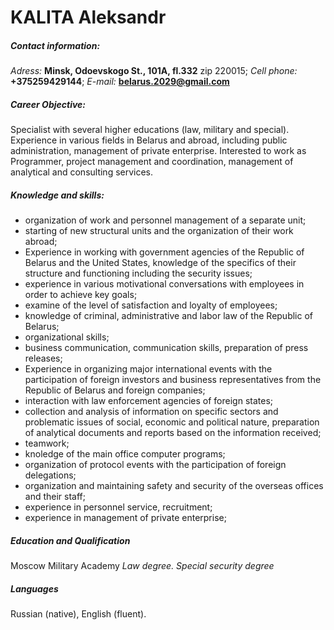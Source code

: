 # KALITA Aleksandr
##### Contact information:
_Adress:_ **Minsk, Odoevskogo St., 101A, fl.332** zip 220015;
*Cell phone:* __+375259429144__;
*E-mail:* **belarus.2029@gmail.com**
##### Career Objective:
Specialist with several higher educations (law, military and special). Experience in various fields in Belarus and abroad, including public administration, management of private enterprise. Interested to work as Programmer, project management and coordination, management of analytical and consulting services.

##### Knowledge and skills:
- organization of work and personnel management of a separate unit;
- starting of new structural units and the organization of their work abroad;
- Experience in working with government agencies of the Republic of Belarus and the United States, knowledge of the specifics of their structure and functioning including the security issues;
- experience in various motivational conversations with employees in order to achieve key goals;
- examine of the level of satisfaction and loyalty of employees;
- knowledge of criminal, administrative and labor law of the Republic of Belarus;
- organizational skills;
- business communication, communication skills, preparation of press releases;
- Experience in organizing major international events with the participation of foreign investors and business representatives from the Republic of Belarus and foreign companies;
- interaction with law enforcement agencies of foreign states;
- collection and analysis of information on specific sectors and problematic issues of social, economic and political nature, preparation of analytical documents and reports based on the information received;
- teamwork;
- knoledge of the main office computer programs;
- organization of protocol events with the participation of foreign delegations;
- organization and maintaining safety and security of the overseas offices and their staff;
- experience in personnel service, recruitment;
- experience in management of private enterprise;
##### Education and Qualification 
Moscow Military Academy
_Law degree. Special security degree_
##### Languages
Russian (native), English (fluent). 